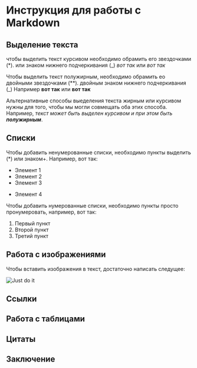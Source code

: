 # Инструкция для работы с Markdown

## Выделение текста

чтобы выделить текст курсивом необходимо обрамить его звездочками (*).
или знаком нижнего подчеркивания (_) *вот так* или _вот так_

 Чтобы выделить текст полужирным, необходимо обрамить ео двойными звездочками (**). двойным знаком нижнего подчеркивания (_)
 Например **вот так** или __вот так__

Альтернативные способы выеделения текста жирным или курсивом нужны для того, чтобы мы могли совмещать оба этих способа. Например, _текст может быть выделен курсивом и при этом быть **полужирным**_.

## Списки
Чтобы добавить ненумерованные списки, необходимо пункты выделить (*) или знаком+.
Например, вот так:
* Элемент 1
* Элемент 2
* Элемент 3
+ Элемент 4

Чтобы добавить нумерованные списки, необходимо пункты просто пронумеровать, например, вот так:
1. Первый пункт
2. Второй пункт
3. Третий пункт


## Работа с изображениями
Чтобы вставить изображения в текст, достаточно написать следущее:

![Just do it](justdoit.jpg)


## Ссылки

## Работа с таблицами

## Цитаты

## Заключение